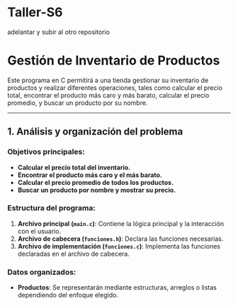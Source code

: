 # Taller-S6
adelantar y subir al otro repositorio 


# Gestión de Inventario de Productos

Este programa en C permitirá a una tienda gestionar su inventario de productos y realizar diferentes operaciones, tales como calcular el precio total, encontrar el producto más caro y más barato, calcular el precio promedio, y buscar un producto por su nombre.

---

## **1. Análisis y organización del problema**

### Objetivos principales:
- **Calcular el precio total del inventario.**
- **Encontrar el producto más caro y el más barato.**
- **Calcular el precio promedio de todos los productos.**
- **Buscar un producto por nombre y mostrar su precio.**

### Estructura del programa:
1. **Archivo principal (`main.c`)**: Contiene la lógica principal y la interacción con el usuario.
2. **Archivo de cabecera (`funciones.h`)**: Declara las funciones necesarias.
3. **Archivo de implementación (`funciones.c`)**: Implementa las funciones declaradas en el archivo de cabecera.

### Datos organizados:
- **Productos**: Se representarán mediante estructuras, arreglos o listas dependiendo del enfoque elegido.
